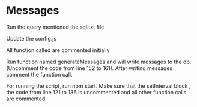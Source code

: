# Messages

Run the query mentioned the sql.txt file.

Update the config.js

All function called are commented initially

Run function named generateMessages and will write messages to the db. (Uncomment the code from line 152 to 161).
After writing messages comment the function call.

For running the script,  run npm start. Make sure that  the setInterval block , the code from line 121 to 136 is uncommented and all other function calls are commented
